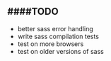####TODO
---
- better sass error handling
- write sass compilation tests
- test on more browsers
- test on older versions of sass

